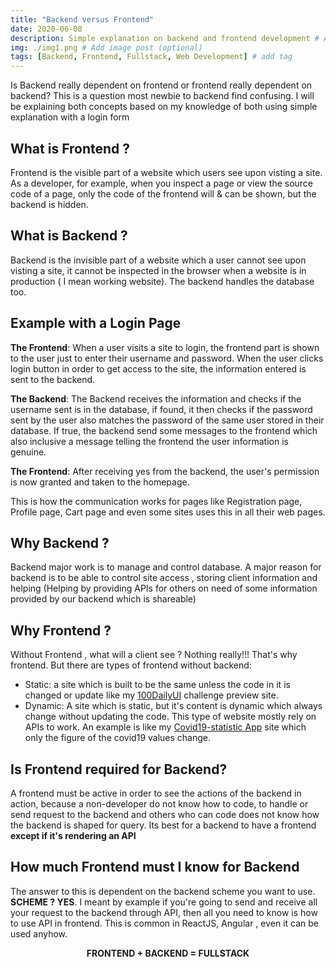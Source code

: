 ```yaml
---
title: "Backend versus Frontend"
date: 2020-06-08
description: Simple explanation on backend and frontend development # Add post description (optional)
img: ./img1.png # Add image post (optional)
tags: [Backend, Frontend, Fullstack, Web Development] # add tag
---
```

Is Backend really dependent on frontend or frontend really dependent on backend? This is a question most newbie to backend find confusing. I will be explaining both concepts based on my knowledge of both using simple explanation with a login form

## What is Frontend ?

Frontend is the visible part of a website which users see upon visting a site. As a developer, for example, when you inspect a page or view the source code of a page, only the code of the frontend will & can be shown, but the backend is hidden.

## What is Backend ?

Backend is the invisible part of a website which a user cannot see upon visting a site, it cannot be inspected in the browser when a website is in production ( I mean working website). The backend handles the database too.

## Example with a Login Page

**The Frontend**: When a user visits a site to login, the frontend part is shown to the user just to enter their username and password. When the user clicks login button in order to get access to the site, the information entered is sent to the backend.  

**The Backend**: The Backend receives the information and checks if the username sent is in the database, if found, it then checks if the password sent by the user also matches the password of the same user stored in their database. If true, the backend send some messages to the frontend which also inclusive a message telling the frontend the user information is genuine.  

**The Frontend**: After receiving  yes from the  backend, the user's permission is now granted and taken to the homepage.  

This is how the communication works for pages  like Registration page, Profile page, Cart page and even some sites uses this in all their web pages.

## Why Backend ?

Backend major work is to manage and control database. A major reason for backend is to be able to control site access ,  storing client information and helping (Helping by providing APIs for others on need of some information provided by our backend which is shareable)

## Why Frontend ?

Without Frontend , what will a client see ? Nothing really!!! That's why frontend. But there are types of frontend without backend:  

+ Static: a site which is built to be the same unless the code in it is changed or update like my [100DailyUI](https://100_Daily_UI.netlify.app) challenge preview site.
+ Dynamic: A site which is static, but it's content is dynamic which always change without updating the code. This type of website mostly rely on APIs to work. An example is like my [Covid19-statistic App](https://covid19-statistic.netlify.app) site which only the figure of the covid19 values change.

## Is Frontend required for Backend?

A frontend must be active in order to see the actions of the backend in action, because a non-developer do not know how to code, to handle or send request to the backend and others who can code does not know how the backend is shaped for query. Its best for a backend to have a frontend **except if it's rendering an API**  

## How much Frontend must I know for Backend

The answer to this is dependent on the backend scheme you want to use. **SCHEME ? YES**. I meant by example if you're going to send and receive all your request to the backend through API, then all you need to know is how to use API in frontend. This is common in ReactJS, Angular , even it can be used anyhow.

**<p align="center">FRONTEND + BACKEND = FULLSTACK</p>**
